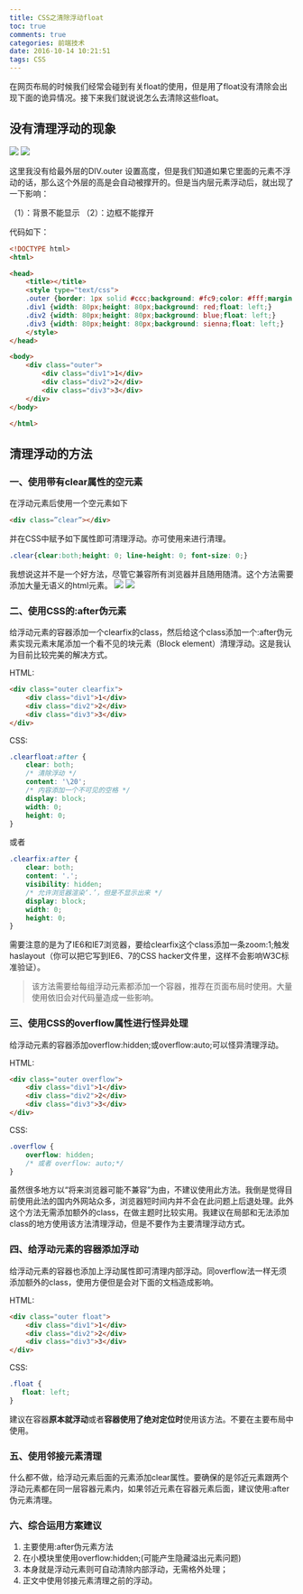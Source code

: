 ```yaml
---
title: CSS之清除浮动float
toc: true
comments: true
categories: 前端技术
date: 2016-10-14 10:21:51
tags: CSS
---
```


在网页布局的时候我们经常会碰到有关float的使用，但是用了float没有清除会出现下面的诡异情况。接下来我们就说说怎么去清除这些float。

<!-- more -->

## 没有清理浮动的现象

![](http://ww2.sinaimg.in/large/65e4f1e6gw1f8rluq50ihj20b205nt8l.jpg)
![](http://ww3.sinaimg.in/large/65e4f1e6gw1f8rlwk5t6dj206004s0st.jpg)

这里我没有给最外层的DIV.outer 设置高度，但是我们知道如果它里面的元素不浮动的话，那么这个外层的高是会自动被撑开的。但是当内层元素浮动后，就出现了一下影响：

（1）：背景不能显示 （2）：边框不能撑开 

代码如下：
```html
<!DOCTYPE html>
<html>

<head>
    <title></title>
    <style type="text/css">
    .outer {border: 1px solid #ccc;background: #fc9;color: #fff;margin: 50px auto;padding: 50px;}
    .div1 {width: 80px;height: 80px;background: red;float: left;}
    .div2 {width: 80px;height: 80px;background: blue;float: left;}
    .div3 {width: 80px;height: 80px;background: sienna;float: left;}
    </style>
</head>

<body>
    <div class="outer">
        <div class="div1">1</div>
        <div class="div2">2</div>
        <div class="div3">3</div>
    </div>
</body>

</html>

```

## 清理浮动的方法

### 一、使用带有clear属性的空元素

在浮动元素后使用一个空元素如下
```html
<div class=”clear”></div>
```
并在CSS中赋予如下属性即可清理浮动。亦可使用来进行清理。
```css
.clear{clear:both;height: 0; line-height: 0; font-size: 0;}
```
我想说这并不是一个好方法，尽管它兼容所有浏览器并且随用随清。这个方法需要添加大量无语义的html元素。
![](http://ww1.sinaimg.in/large/65e4f1e6gw1f8rmhryzghj209y06u748.jpg)
![](http://ww4.sinaimg.in/large/65e4f1e6gw1f8rmhwsd7zj205g04vt8y.jpg)

### 二、使用CSS的:after伪元素

给浮动元素的容器添加一个clearfix的class，然后给这个class添加一个:after伪元素实现元素末尾添加一个看不见的块元素（Block element）清理浮动。这是我认为目前比较完美的解决方式。

HTML:
```html
<div class="outer clearfix">
    <div class="div1">1</div>
    <div class="div2">2</div>
    <div class="div3">3</div>
</div>
```
CSS:
```css
.clearfloat:after {
    clear: both;
    /* 清除浮动 */
    content: '\20';
    /* 内容添加一个不可见的空格 */
    display: block;
    width: 0;
    height: 0;
}
```
或者
```css
.clearfix:after {
    clear: both;
    content: '.';
    visibility: hidden;
    /* 允许浏览器渲染‘.’，但是不显示出来 */
    display: block;
    width: 0;
    height: 0;
}
```
需要注意的是为了IE6和IE7浏览器，要给clearfix这个class添加一条zoom:1;触发haslayout（你可以把它写到IE6、7的CSS hacker文件里，这样不会影响W3C标准验证）。

>该方法需要给每组浮动元素都添加一个容器，推荐在页面布局时使用。大量使用依旧会对代码量造成一些影响。

### 三、使用CSS的overflow属性进行怪异处理

给浮动元素的容器添加overflow:hidden;或overflow:auto;可以怪异清理浮动。

HTML:
```html
<div class="outer overflow">
    <div class="div1">1</div>
    <div class="div2">2</div>
    <div class="div3">3</div>
</div>
```
CSS:
```css
.overflow {
    overflow: hidden;
    /* 或者 overflow: auto;*/
}
```

虽然很多地方以“将来浏览器可能不兼容”为由，不建议使用此方法。我倒是觉得目前使用此法的国内外网站众多，浏览器短时间内并不会在此问题上后退处理。此外这个方法无需添加额外的class，在做主题时比较实用。我建议在局部和无法添加class的地方使用该方法清理浮动，但是不要作为主要清理浮动方式。

### 四、给浮动元素的容器添加浮动

给浮动元素的容器也添加上浮动属性即可清理内部浮动。同overflow法一样无须添加额外的class，使用方便但是会对下面的文档造成影响。

HTML:
```html
<div class="outer float">
    <div class="div1">1</div>
    <div class="div2">2</div>
    <div class="div3">3</div>
</div>
```
CSS:
```css
.float {
   float: left;
}
```

建议在容器**原本就浮动**或者**容器使用了绝对定位时**使用该方法。不要在主要布局中使用。
### 五、使用邻接元素清理
什么都不做，给浮动元素后面的元素添加clear属性。要确保的是邻近元素跟两个浮动元素都在同一层容器元素内，如果邻近元素在容器元素后面，建议使用:after伪元素清理。

### 六、综合运用方案建议
1. 主要使用:after伪元素方法
2. 在小模块里使用overflow:hidden;(可能产生隐藏溢出元素问题)
3. 本身就是浮动元素则可自动清除内部浮动，无需格外处理；
4. 正文中使用邻接元素清理之前的浮动。


                          


